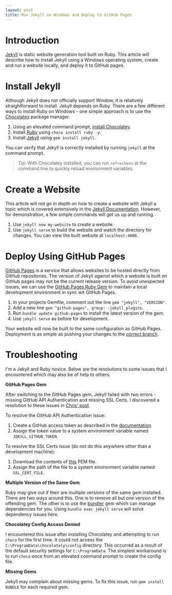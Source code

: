 ```yaml
---
layout: post
title: Run Jekyll on Windows and Deploy to GitHub Pages
---
```


# Introduction
[Jekyll][jekyll-link] is static website generation tool built on Ruby. This article will describe how to install Jekyll using a Windows operating system, create and run a website locally, and deploy it to GitHub pages.

# Install Jekyll
Although Jekyll does not officially support Window, it is relatively straightforward to install. Jekyll depends on Ruby. There are a few different ways to install Ruby on Windows - one simple approach is to use the [Chocolatey](Chocolatey) package manager.

1. Using an elevated command prompt, [install Chocolatey](https://chocolatey.org/install).
2. Install [Ruby](https://www.ruby-lang.org/en/) using `choco install ruby -y`.
3. Install [Jekyll][jekyll-link] using `gem install jekyll`.

You can verify that Jekyll is correctly installed by running `jekyll` at the command prompt.

> Tip: With Chocolatey installed, you can run `refreshenv` at the command line to quickly reload environment variables.

# Create a Website
This article will not go in depth on how to create a website with Jekyll a topic which is covered extensively in the [Jekyll Documentation](https://jekyllrb.com/docs/). However, for demonstration, a few simple commands will get us up and running.

1. Use `jekyll new my-website` to create a website.
2. Use `jekyll serve` to build the website and watch the directory for changes. You can view the built website at `localhost:4000`.

# Deploy Using GitHub Pages
[GitHub Pages](https://pages.github.com/) is a service that allows websites to be hosted directly from GitHub repositories. The version of Jekyll against which a website is built on GitHub pages may not be the current release version. To avoid unexpected issues, we can use the [GitHub Pages Ruby Gem](https://github.com/github/pages-gem) to maintain a local development environment in sync wit GitHub Pages.

1. In your projects Gemfile, comment out the line `gem "jekyll", "VERSION"`.
2. Add a new line `gem "github-pages", group: :jekyll_plugins`.
3. Run `bundle update github-pages` to install the latest version of the gem.
4. Use `jekyll serve` as before for development.

Your website will now be built to the same configuration as GitHub Pages. Deployment is as simple as pushing your changes to the [correct branch](https://help.github.com/articles/user-organization-and-project-pages/).

# Troubleshooting

I'm a Jekyll and Ruby novice. Below are the resolutions to some issues that I encountered which may also be of help to others.

**GitHub Pages Gem**

After switching to the GitHub Pages gem, Jekyll failed with two errors - missing GitHub API Authentication and missing SSL Certs. I discovered a resolution to these issues in [Chris' post](http://knightcodes.com/miscellaneous/2016/09/13/fix-github-metadata-error.html).

To resolve the GitHub API Authentication issue:

1. Create a GitHub access token as described in the [documentation](https://help.github.com/articles/creating-an-access-token-for-command-line-use/).
2. Assign the token value to a system environment variable named `JEKYLL_GITHUB_TOKEN`.

To resolve the SSL Certs issue (do not do this anywhere other than a development machine):

1. Download the contents of [this](https://curl.haxx.se/ca/cacert.pem) PEM file.
2. Assign the path of the file to a system environment variable named `SSL_CERT_FILE`.

**Multiple Version of the Same Gem**

Ruby may give out if their are multiple versions of the same gem installed. There are two ways around this. One is to remove all but one version of the offending gem. The other is to use the [bundler](http://bundler.io/) gem which can manage dependencies for you. Using `bundle exec jekyll serve` will solve dependency issues here.

**Chocolatey Config Access Denied**

I encountered this issue after installing Chocolatey and attempting to run `choco` for the first time. It could not access the `C:\ProgramData\chocolately\config` directory. This occurred as a result of the default security settings for `C:\ProgramData`. The simplest workaround is to run `choco` once from an elevated command prompt to create the config file.

**Missing Gems**

Jekyll may complain about missing gems. To fix this issue, run `gem install BUNDLE` for each required gem.

[jekyll-link]: https://jekyllrb.com/
